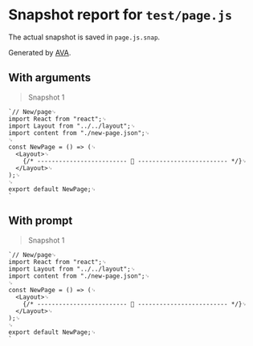 # Snapshot report for `test/page.js`

The actual snapshot is saved in `page.js.snap`.

Generated by [AVA](https://ava.li).

## With arguments

> Snapshot 1

    `// New/page␊
    import React from "react";␊
    import Layout from "../../layout";␊
    import content from "./new-page.json";␊
    ␊
    const NewPage = () => (␊
      <Layout>␊
        {/* ------------------------- 📝 ------------------------- */}␊
      </Layout>␊
    );␊
    ␊
    export default NewPage;␊
    `

## With prompt

> Snapshot 1

    `// New/page␊
    import React from "react";␊
    import Layout from "../../layout";␊
    import content from "./new-page.json";␊
    ␊
    const NewPage = () => (␊
      <Layout>␊
        {/* ------------------------- 📝 ------------------------- */}␊
      </Layout>␊
    );␊
    ␊
    export default NewPage;␊
    `
